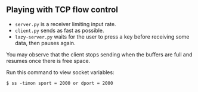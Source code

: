 Playing with TCP flow control
-----------------------------

- `server.py` is a receiver limiting input rate.
- `client.py` sends as fast as possible.
- `lazy-server.py` waits for the user to press a key before receiving some data, then pauses again.

You may observe that the client stops sending when the buffers are full and resumes once there is free space.

Run this command to view socket variables:

    $ ss -timon sport = 2000 or dport = 2000
